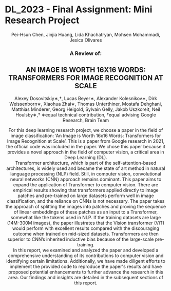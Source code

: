 # DL_2023 - Final Assignment: Mini Research Project 
<center> Pei-Hsun Chen, Jinjia Huang, Lida Khachatryan, Mohsen Mohammadi, Jesica Olivares 

### A Review of:

## AN IMAGE IS WORTH 16X16 WORDS: TRANSFORMERS FOR IMAGE RECOGNITION AT SCALE 

Alexey Dosovitskiy∗,†, Lucas Beyer∗, Alexander Kolesnikov∗, Dirk Weissenborn∗, Xiaohua Zhai∗, Thomas Unterthiner, Mostafa Dehghani, Matthias Minderer, Georg Heigold, Sylvain Gelly, Jakob Uszkoreit, Neil Houlsby∗,† ∗equal technical contribution, †equal advising 
Google Research, Brain Team 


For this deep learning research project, we choose a paper in the field of image classification: ‘An Image is Worth 16x16 Words: Transformers for Image Recognition at Scale’. This is a paper from Google research in 2021, the official code was included in the paper. We chose this paper because it provides a novel approach in the field of computer vision, a critical area in Deep Learning (DL).  
Transformer architecture, which is part of the self-attention-based architectures, is widely used and became the state of art method in natural language processing (NLP) field. Still, in computer vision, convolutional neural networks (CNN) approach remains dominant. This paper aims to expand the application of Transformer to computer vision. There are empirical results showing that transformers applied directly to image patches and pre-trained on large datasets perform well in image classification, and the reliance on CNNs is not necessary. 
The paper takes the approach of splitting the images into patches and proving the sequence of linear embeddings of these patches as an input to a Transformer, somewhat like the tokens used in NLP. 
If the training datasets are large (14M-300M images), the paper illustrates that the Vision transformer (ViT) would perform with excellent results compared with the discouraging outcome when trained on mid-sized datasets. Transformers are then superior to CNN’s inherited inductive bias because of the large-scale pre-training.  
In this report, we examined and analyzed the paper and developed a comprehensive understanding of its contributions to computer vision and identifying certain limitations. Additionally, we have made diligent efforts to implement the provided code to reproduce the paper's results and have proposed potential enhancements to further advance the research in this area. Our findings and insights are detailed in the subsequent sections of this report.  

 
